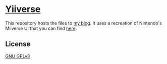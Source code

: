 # [Yiiverse](https://music.yetiuard.wtf) 

This repository hosts the files to [my blog](https://music.yetiuard.wtf/). It uses a recreation of Nintendo's Miiverse UI that you can find [here](https://github.com/Y-e-t-i-u-a-r-d/misc/tree/main/miiverse). 

## License

[GNU GPLv3](https://choosealicense.com/licenses/gpl-3.0/#)

